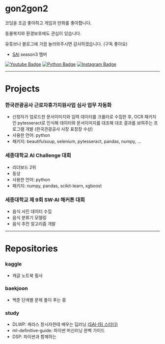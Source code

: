 # gon2gon2
코딩을 조금 좋아하고 게임과 만화를 좋아합니다. 

동물복지와 환경보호에도 관심이 있습니다. 

유튜브나 블로그에 가끔 놀러와주시면 감사하겠습니다. (구독 좋아요)
- <a href="https://github.com/sju-coml">SAI</a> season3 멤버

[![Youtube Badge](https://img.shields.io/badge/Youtube-ff0000?style=flat-square&logo=youtube&link=https://www.youtube.com/channel/UC_iHjQ-h6496ac2xggA6m_g)](https://www.youtube.com/channel/UC_iHjQ-h6496ac2xggA6m_g)
[![Python Badge](https://img.shields.io/badge/-Tistory-brightgreen?style=flat-square&logo=python?link=http://g0n1.tistory.com&link=http://g0n1.tistory.com)](https://g0n1.tistory.com)
[![Instagram Badge](https://img.shields.io/badge/-Instagram-E4405F?stylestyle=flat-square&logo=Instagram?link=https://www.instagram.com/sunggon_song&link=https://www.instagram.com/sunggon_song)](https://www.instagram.com/sunggon_song)

---
# Projects

### 한국관광공사 근로자휴가지원사업 심사 업무 자동화
  - 신청자가 업로드한 문서이미지와 입력 데이터를 크롤러로 수집한 후, OCR 패키지인 pytesseract로 인식해 데이터와 문서이미지를 대조해 대조 결과를 보여주는 프로그램 개발 (한국관광공사 사장 표창장 수상)
  - 사용한 언어: python
  - 패키지: beautifulsoup, selenium, pytesseract, pandas, numpy, ...
  
### 세종대학교 AI Challenge 대회
  - 리더보드 2위
  - 동상 
  - 사용한 언어: python
  - 패키지: numpy, pandas, scikit-learn, xgboost
  
### 세종대학교 제 9회 SW·AI 해커톤 대회
  - 음식 사진 데이터 수집
  - 음식 분류기 모델링
  - 음식 추천 알고리즘 개발

---
# Repositories
### kaggle
  - 캐글 노트북 필사
  
### baekjoon
  - 백준 단계별 문제 풀이 푸는 중
  
### study
  - DLWP: 케라스 창시자한테 배우는 딥러닝 <a href="https://github.com/sju-coml/SAI-2020-Team-I">(SAI-I팀 스터디)</a>
  - ml-definitive-guide: 파이썬 머신러닝 완벽 가이드
  - DSP: 파이썬과 함께하는 

<!--img.shields.io/badge/blog-g0ni.tistory-brightgreen-->
<!--
**gon2gon2/gon2gon2** is a ✨ _special_ ✨ repository because its `README.md` (this file) appears on your GitHub profile.

Here are some ideas to get you started:

- 🔭 I’m currently working on ...
- 🌱 I’m currently learning ...
- 👯 I’m looking to collaborate on ...
- 🤔 I’m looking for help with ...
- 💬 Ask me about ...
- 📫 How to reach me: ...
- 😄 Pronouns: ...
- ⚡ Fun fact: ...
-->
